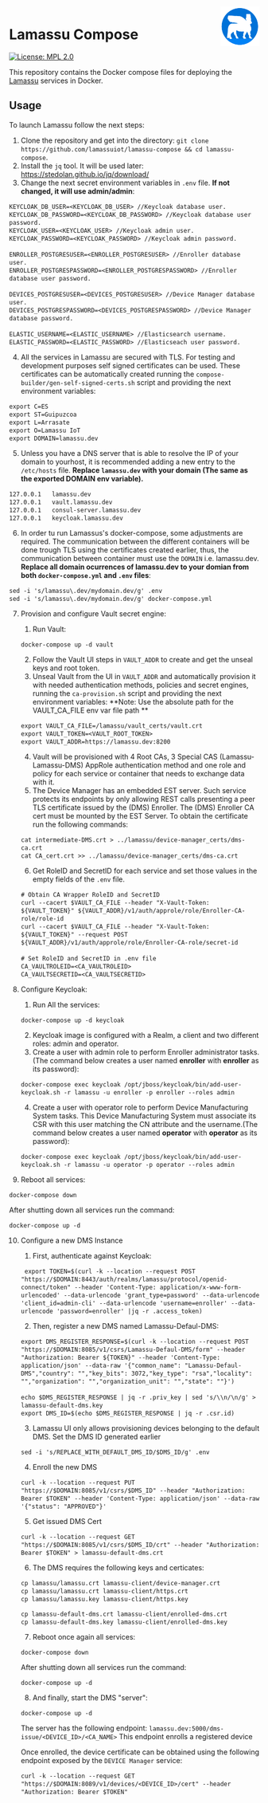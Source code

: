 <a href="https://www.lamassu.io/">
    <img src="logo.png" alt="Lamassu logo" title="Lamassu" align="right" height="80" />
</a>

Lamassu Compose
===================
[![License: MPL 2.0](https://img.shields.io/badge/License-MPL%202.0-blue.svg)](http://www.mozilla.org/MPL/2.0/index.txt)

This repository contains the Docker compose files for deploying the [Lamassu](https://www.lamassu.io) services in Docker.

## Usage
To launch Lamassu follow the next steps:
1. Clone the repository and get into the directory: `git clone https://github.com/lamassuiot/lamassu-compose && cd lamassu-compose`.
2. Install the `jq` tool. It will be used later: https://stedolan.github.io/jq/download/ 
3. Change the next secret environment variables in `.env` file. **If not changed, it will use admin/admin**:

```
KEYCLOAK_DB_USER=<KEYCLOAK_DB_USER> //Keycloak database user.
KEYCLOAK_DB_PASSWORD=<KEYCLOAK_DB_PASSWORD> //Keycloak database user password.
KEYCLOAK_USER=<KEYCLOAK_USER> //Keycloak admin user.
KEYCLOAK_PASSWORD=<KEYCLOAK_PASSWORD> //Keycloak admin password.

ENROLLER_POSTGRESUSER=<ENROLLER_POSTGRESUSER> //Enroller database user.
ENROLLER_POSTGRESPASSWORD=<ENROLLER_POSTGRESPASSWORD> //Enroller database user password.

DEVICES_POSTGRESUSER=<DEVICES_POSTGRESUSER> //Device Manager database user.
DEVICES_POSTGRESPASSWORD=<DEVICES_POSTGRESPASSWORD> //Device Manager database password.

ELASTIC_USERNAME=<ELASTIC_USERNAME> //Elasticsearch username.
ELASTIC_PASSWORD=<ELASTIC_PASSWORD> //Elasticseach user password.
```

4. All the services in Lamassu are secured with TLS. For testing and development purposes self signed certificates can be used. These certificates can be automatically created running the `compose-builder/gen-self-signed-certs.sh` script and providing the next environment variables:
```
export C=ES
export ST=Guipuzcoa
export L=Arrasate
export O=Lamassu IoT
export DOMAIN=lamassu.dev
```

5. Unless you have a DNS server that is able to resolve the IP of your domain to yourhost, it is recommended adding a new entry to the `/etc/hosts` file. **Replace `lamassu.dev` with your domain (The same as the exported DOMAIN env variable).**  
```
127.0.0.1   lamassu.dev
127.0.0.1   vault.lamassu.dev
127.0.0.1   consul-server.lamassu.dev
127.0.0.1   keycloak.lamassu.dev
```

6. In order tu run Lamassus's docker-compose, some adjustments are required. The communication between the different containers will be done trough TLS using the certificates created earlier, thus, the communication between container must use the `DOMAIN` i.e. lamassu.dev. **Replace all domain ocurrences of lamassu.dev to your domian from both `docker-compose.yml` and `.env` files**:

```
sed -i 's/lamassu\.dev/mydomain.dev/g' .env
sed -i 's/lamassu\.dev/mydomain.dev/g' docker-compose.yml
```
 
7. Provision and configure Vault secret engine:
    1. Run Vault: 
    ```
    docker-compose up -d vault
    ``` 
    2. Follow the Vault UI steps in `VAULT_ADDR` to create and get the unseal keys and root token.
    3. Unseal Vault from the UI in `VAULT_ADDR` and automatically provision it with needed authentication methods, policies and secret engines, running the `ca-provision.sh` script and providing the next environment variables:
    **Note: Use the absolute path for the VAULT_CA_FILE env var file path **
    ```
    export VAULT_CA_FILE=/lamassu/vault_certs/vault.crt
    export VAULT_TOKEN=<VAULT_ROOT_TOKEN>
    export VAULT_ADDR=https://lamassu.dev:8200
    ```
    4. Vault will be provisioned with 4 Root CAs, 3 Special CAS (Lamassu-Lamassu-DMS) AppRole authentication method and one role and policy for each service or container that needs to exchange data with it. 
    5. The Device Manager has an embedded EST server. Such service protects its endpoints by only allowing REST calls presenting a peer TLS certificate issued by the (DMS) Enroller. The (DMS) Enroller CA cert must be mounted by the EST Server. To obtain the certificate run the following commands:
    ```
    cat intermediate-DMS.crt > ../lamassu/device-manager_certs/dms-ca.crt
    cat CA_cert.crt >> ../lamassu/device-manager_certs/dms-ca.crt
    ```
    6. Get RoleID and SecretID for each service and set those values in the empty fields of the `.env` file.
    ```
    # Obtain CA Wrapper RoleID and SecretID
    curl --cacert $VAULT_CA_FILE --header "X-Vault-Token: ${VAULT_TOKEN}" ${VAULT_ADDR}/v1/auth/approle/role/Enroller-CA-role/role-id
    curl --cacert $VAULT_CA_FILE --header "X-Vault-Token: ${VAULT_TOKEN}" --request POST ${VAULT_ADDR}/v1/auth/approle/role/Enroller-CA-role/secret-id 

    # Set RoleID and SecretID in .env file
    CA_VAULTROLEID=<CA_VAULTROLEID>
    CA_VAULTSECRETID=<CA_VAULTSECRETID>
    ```
    
8. Configure Keycloak:
    1. Run All the services: 
    ```
    docker-compose up -d keycloak
    ```
    2. Keycloak image is configured with a Realm, a client and two different roles: admin and operator.
    3. Create a user with admin role to perform Enroller administrator tasks. (The command below creates a user named **enroller** with **enroller** as its password):
    ```
    docker-compose exec keycloak /opt/jboss/keycloak/bin/add-user-keycloak.sh -r lamassu -u enroller -p enroller --roles admin
    ```
    4. Create a user with operator role to perform Device Manufacturing System tasks. This Device Manufacturing System must associate its CSR with this user matching the CN attribute and the username.(The command below creates a user named **operator** with **operator** as its password):
    ```
    docker-compose exec keycloak /opt/jboss/keycloak/bin/add-user-keycloak.sh -r lamassu -u operator -p operator --roles admin
    ```
    
9. Reboot all services:
```
docker-compose down
```
After shutting down all services run the command:
```
docker-compose up -d
```
10. Configure a new DMS Instance
    1. First, authenticate against Keycloak:
    ```
     export TOKEN=$(curl -k --location --request POST "https://$DOMAIN:8443/auth/realms/lamassu/protocol/openid-connect/token" --header 'Content-Type: application/x-www-form-urlencoded' --data-urlencode 'grant_type=password' --data-urlencode 'client_id=admin-cli' --data-urlencode 'username=enroller' --data-urlencode 'password=enroller' |jq -r .access_token)
    ```
    2. Then, register a new DMS named Lamassu-Defaul-DMS:   
    ```    
    export DMS_REGISTER_RESPONSE=$(curl -k --location --request POST "https://$DOMAIN:8085/v1/csrs/Lamassu-Defaul-DMS/form" --header "Authorization: Bearer ${TOKEN}" --header 'Content-Type: application/json' --data-raw '{"common_name": "Lamassu-Defaul-DMS","country": "","key_bits": 3072,"key_type": "rsa","locality": "","organization": "","organization_unit": "","state": ""}')
    
    echo $DMS_REGISTER_RESPONSE | jq -r .priv_key | sed 's/\\n/\n/g' > lamassu-default-dms.key
    export DMS_ID=$(echo $DMS_REGISTER_RESPONSE | jq -r .csr.id)
    ```
    3. Lamassu UI only allows provisioning devices belonging to the default DMS. Set the DMS ID generated earlier
    ```
    sed -i 's/REPLACE_WITH_DEFAULT_DMS_ID/$DMS_ID/g' .env
    ``` 

    4. Enroll the new DMS
    ```
    curl -k --location --request PUT "https://$DOMAIN:8085/v1/csrs/$DMS_ID" --header "Authorization: Bearer $TOKEN" --header 'Content-Type: application/json' --data-raw '{"status": "APPROVED"}'
    ```
    5. Get issued DMS Cert
    ```
    curl -k --location --request GET "https://$DOMAIN:8085/v1/csrs/$DMS_ID/crt" --header "Authorization: Bearer $TOKEN" > lamassu-default-dms.crt 
    ```
    6. The DMS requires the following keys and certicates:
    
    ```
    cp lamassu/lamassu.crt lamassu-client/device-manager.crt
    cp lamassu/lamassu.crt lamassu-client/https.crt
    cp lamassu/lamassu.key lamassu-client/https.key
    ```
    
    ```
    cp lamassu-default-dms.crt lamassu-client/enrolled-dms.crt
    cp lamassu-default-dms.key lamassu-client/enrolled-dms.key
    ```
    7. Reboot once again all services:
    ```
    docker-compose down
    ```
    After shutting down all services run the command:
    ```
    docker-compose up -d
    ```
    
    8. And finally, start the DMS "server":
    ```
    docker-compose up -d
    ```
    The server has the following endpoint:
    `lamassu.dev:5000/dms-issue/<DEVICE_ID>/<CA_NAME>` This endpoint enrolls a registered device
        
    Once enrolled, the device certificate can be obtained using the following endpoint exposed by the `DEVICE Manager` service:
    ```
    curl -k --location --request GET "https://$DOMAIN:8089/v1/devices/<DEVICE_ID>/cert" --header "Authorization: Bearer $TOKEN" 
    ```
    
    
